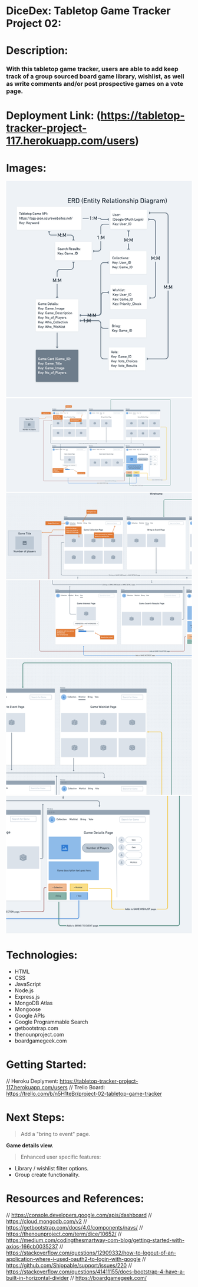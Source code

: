 # DiceDex: Tabletop Game Tracker Project 02:

# Description:
### With this tabletop game tracker, users are able to add keep track of a group sourced board game library, wishlist, as well as write comments and/or post prospective games on a vote page.

# Deployment Link: (https://tabletop-tracker-project-117.herokuapp.com/users)

# Images:
![Tabletop Game Tracker Project ERD](public/images/readme/erd.png)
![Tabletop Game Tracker Project Wireframe](public/images/readme/wire01.png)
![Tabletop Game Tracker Project Wireframe](public/images/readme/wire02.png)
![Tabletop Game Tracker Project Wireframe](public/images/readme/wire03.png)
![Tabletop Game Tracker Project Wireframe](public/images/readme/wire04.png)
![Tabletop Game Tracker Project Wireframe](public/images/readme/wire05.png)

# Technologies:
- HTML
- CSS
- JavaScript
- Node.js
- Express.js
- MongoDB Atlas
- Mongoose
- Google APIs
- Google Programmable Search
- getbootstrap.com
- thenounproject.com
- boardgamegeek.com

# Getting Started:
// Heroku Deplyment: https://tabletop-tracker-project-117.herokuapp.com/users
// Trello Board: https://trello.com/b/n5H1teBr/project-02-tabletop-game-tracker

# Next Steps:
>Add a "bring to event" page.

**Game details view.**

>Enhanced user specific features:
- Library / wishlist filter options.
- Group create functionality.

# Resources and References:
// https://console.developers.google.com/apis/dashboard
// https://cloud.mongodb.com/v2
// https://getbootstrap.com/docs/4.0/components/navs/
// https://thenounproject.com/term/dice/10652/
// https://medium.com/codingthesmartway-com-blog/getting-started-with-axios-166cb0035237
// https://stackoverflow.com/questions/12909332/how-to-logout-of-an-application-where-i-used-oauth2-to-login-with-google
// https://github.com/Shippable/support/issues/220
// https://stackoverflow.com/questions/41411155/does-bootstrap-4-have-a-built-in-horizontal-divider
// https://boardgamegeek.com/